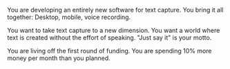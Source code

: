 You are developing an entirely new software for text capture. You bring it all together: Desktop, mobile, voice recording.

You want to take text capture to a new dimension. You want a world where text is created without the effort of speaking. &quot;Just say it&quot; is your motto.

You are living off the first round of funding. You are spending 10% more money per month than you planned.

